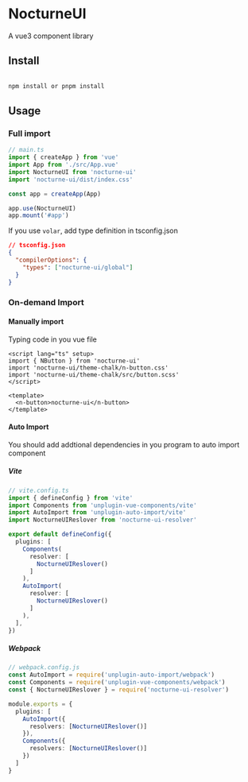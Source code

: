 # NocturneUI

A vue3 component library

## Install

```sh

npm install or pnpm install

```

## Usage

### Full import

```ts
// main.ts
import { createApp } from 'vue'
import App from './src/App.vue'
import NocturneUI from 'nocturne-ui'
import 'nocturne-ui/dist/index.css'

const app = createApp(App)

app.use(NocturneUI)
app.mount('#app')
```

If you use `volar`, add type definition in tsconfig.json

```json
// tsconfig.json
{
  "compilerOptions": {
    "types": ["nocturne-ui/global"]
  }
}
```

### On-demand Import

#### Manually import

Typing code in you vue file

```vue
<script lang="ts" setup>
import { NButton } from 'nocturne-ui'
import 'nocturne-ui/theme-chalk/n-button.css'
import 'nocturne-ui/theme-chalk/src/button.scss'
</script>

<template>
  <n-button>nocturne-ui</n-button>
</template>
```

#### Auto Import

You should add addtional dependencies in you program to auto import component

##### Vite

```ts
// vite.config.ts
import { defineConfig } from 'vite'
import Components from 'unplugin-vue-components/vite'
import AutoImport from 'unplugin-auto-import/vite'
import NocturneUIReslover from 'nocturne-ui-resolver'

export default defineConfig({
  plugins: [
    Components(
      resolver: [
        NocturneUIReslover()
      ]
    ),
    AutoImport(
      resolver: [
        NocturneUIReslover()
      ]
    ),
  ],
})
```

##### Webpack

```ts
// webpack.config.js
const AutoImport = require('unplugin-auto-import/webpack')
const Components = require('unplugin-vue-components/webpack')
const { NocturneUIReslover } = require('nocturne-ui-resolver')

module.exports = {
  plugins: [
    AutoImport({
      resolvers: [NocturneUIReslover()]
    }),
    Components({
      resolvers: [NocturneUIReslover()]
    })
  ]
}
```
